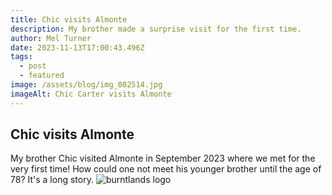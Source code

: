```yaml
---
title: Chic visits Almonte
description: My brother made a surprise visit for the first time.
author: Mel Turner
date: 2023-11-13T17:00:43.496Z
tags:
  - post
  - featured
image: /assets/blog/img_002514.jpg
imageAlt: Chic Carter visits Almonte
---
```

## Chic visits Almonte

My brother Chic visited Almonte in September 2023 where we met for the very first time! How could one not meet his younger brother until the age of 78? It's a long story.
![burntlands logo](/assets/blog/img_002503.jpg)
